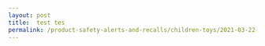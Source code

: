 ```yaml
---
layout: post
title:  test tes
permalink: /product-safety-alerts-and-recalls/children-toys/2021-03-22-test
---
```

